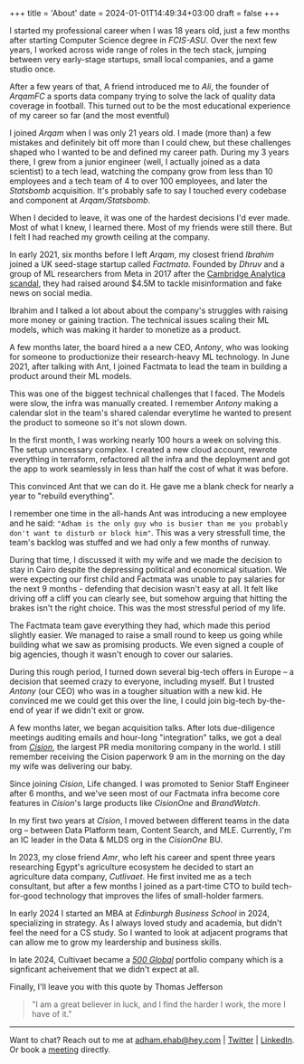+++
title = 'About'
date = 2024-01-01T14:49:34+03:00
draft = false
+++

I started my professional career when I was 18 years old, just a few months after starting Computer Science degree in *FCIS-ASU*. Over the next few years, I worked across wide range of roles in the tech stack, jumping between very early-stage startups, small local companies, and a game studio once.

After a few years of that, A friend introduced me to *Ali*, the founder of *ArqamFC* a sports data company trying to solve the lack of quality data coverage in football. This turned out to be the most educational experience of my career so far (and the most eventful)

I joined *Arqam* when I was only 21 years old. I made (more than) a few mistakes and definitely bit off more than I could chew, but these challenges shaped who I wanted to be and defined my career path. 
During my 3 years there, I grew from a junior engineer (well, I actually joined as a data scientist) to a tech lead, watching the company grow from less than 10 employees and a tech team of 4 to over 100 employees, and later the *Statsbomb* acquisition. It's probably safe to say I touched every codebase and component at *Arqam/Statsbomb*.

When I decided to leave, it was one of the hardest decisions I'd ever made. Most of what I knew, I learned there. Most of my friends were still there. But I felt I had reached my growth ceiling at the company.

In early 2021, six months before I left *Arqam*, my closest friend *Ibrahim* joined a UK seed-stage startup called *Factmata*. Founded by *Dhruv* and a group of ML researchers from Meta in 2017 after the [Cambridge Analytica scandal](https://en.wikipedia.org/wiki/Facebook%E2%80%93Cambridge_Analytica_data_scandal), they had raised around $4.5M to tackle misinformation and fake news on social media.

Ibrahim and I talked a lot about about the company's struggles with raising more money or gaining traction. The technical issues scaling their ML models, which was making it harder to monetize as a product. 

A few months later, the board hired a a new CEO, *Antony*, who was looking for someone to productionize their research-heavy ML technology. In June 2021, after talking with Ant, I joined Factmata to lead the team in building a product around their ML models.

This was one of the biggest technical challenges that I faced. The Models were slow, the infra was manually created. I remember *Antony* making a calendar slot in the team's shared calendar everytime he wanted to present the product to someone so it's not slown down.

In the first month, I was working nearly 100 hours a week on solving this. The setup unncessary complex. I created a new cloud account, rewrote everything in terraform, refactored all the infra and the deployment and got the app to work seamlessly in less than half the cost of what it was before.

This convinced Ant that we can do it. He gave me a blank check for nearly a year to "rebuild everything".

I remember one time in the all-hands Ant was introducing a new employee and he said: `"Adham is the only guy who is busier than me you probably don't want to disturb or block him"`. This was a very stressfull time, the team's backlog was stuffed and we had only a few months of runway.

During that time, I discussed it with my wife and we made the decision to stay in Cairo despite the depressing political and economical situation. We were expecting our first child and Factmata was unable to pay salaries for the next 9 months - defending that decision wasn't easy at all. It felt like driving off a cliff you can clearly see, but somehow arguing that hitting the brakes isn't the right choice. This was the most stressful period of my life.

The Factmata team gave everything they had, which made this period slightly easier. We managed to raise a small round to keep us going while building what we saw as promising products. We even signed a couple of big agencies, though it wasn't enough to cover our salaries.

During this rough period, I turned down several big-tech offers in Europe – a decision that seemed crazy to everyone, including myself. But I trusted *Antony* (our CEO) who was in a tougher situation with a new kid. He convinced me we could get this over the line, I could join big-tech by-the-end of year if we didn't exit or grow.

A few months later, we began acquisition talks. After lots due-diligence meetings auditing emails and hour-long "integration" talks, we got a deal from *[Cision](https://cision.com)*, the largest PR media monitoring company in the world. I still remember receiving the Cision paperwork 9 am in the morning on the day my wife was delivering our baby. 

Since joining *Cision*, Life changed. I was promoted to Senior Staff Engineer after 6 months, and we've seen most of our Factmata infra become core features in *Cision*'s large products like *CisionOne* and *BrandWatch*.

In my first two years at *Cision*, I moved between different teams in the data org – between Data Platform team, Content Search, and MLE. Currently, I'm an IC leader in the Data & MLDS org in the *CisionOne* BU.


In 2023, my close friend *Amr*, who left his career and spent three years researching Egypt's agriculture ecosystem he decided to start an agriculture data company, *Cutlivaet*. He first invited me as a tech consultant, but after a few months I joined as a part-time CTO to build tech-for-good technology that improves the lifes of small-holder farmers.

In early 2024 I started an MBA at *Edinburgh Business School* in 2024, specializing in strategy. As I always loved study and academia, but didn't feel the need for a CS study. So I wanted to look at adjacent programs that can allow me to grow my leardership and business skills.

In late 2024, Cultivaet became a *[500 Global](https://500.co/)* portfolio company which is a signficant acheivement that we didn't expect at all.

Finally, I'll leave you with this quote by Thomas Jefferson

> "I am a great believer in luck, and I find the harder I work, the more I have of it."


---
Want to chat? Reach out to me at [adham.ehab@hey.com](mailto:adham.ehab@hey.com) | [Twitter](https://x.com/_adhameh) | [LinkedIn](http://linkedin.com/in/adham-ehab).
Or book a [meeting](https://app.cal.com/adhamehab) directly.